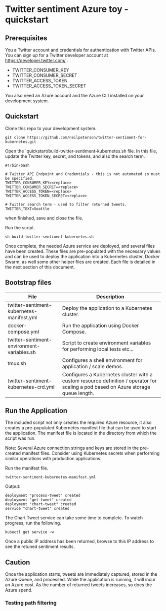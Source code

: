 # Twitter sentiment Azure toy - quickstart

## Prerequisites

You a Twitter account and credentials for authentication with Twitter APIs. You can sign up for a Twitter developer account at https://developer.twitter.com/ .

- TWITTER_CONSUMER_KEY
- TWITTER_CONSUMER_SECRET
- TWITTER_ACCESS_TOKEN
- TWITTER_ACCESS_TOKEN_SECRET

You also need an Azure account and the Azure CLI installed on your development system.

## Quickstart

Clone this repo to your development system.

```
git clone https://github.com/neilpeterson/twitter-sentiment-for-kubernetes.git
```

Open the `quickstart/build-twitter-sentiment-kubernetes.sh file. In this file, update the Twitter key, secret, and tokens, and also the search term.

```
#!/bin/bash

# Twitter API Endpoint and Credentials - this is not automated so must be specified.
TWITTER_CONSUMER_KEY=<replace>
TWITTER_CONSUMER_SECRET=<replace>
TWITTER_ACCESS_TOKEN=<replace>
TWITTER_ACCESS_TOKEN_SECRET=<replace>

# Twitter search term - used to filter returned tweets.
TWITTER_TEXT=Seattle
```

when finished, save and close the file.

Run the script.

```
sh build-twitter-sentiment-kubernetes.sh
```

Once complete, the needed Azure service are deployed, and several files have been created. These files are pre-populated with the necessary values and can be used to deploy the application into a Kubernetes cluster, Docker Swarm, as well some other helper files are created. Each file is detailed in the next section of this document.

## Bootstrap files

| File | Description |
|----|----|
| twitter-sentiment-kubernetes-manifest.yml | Deploy the application to a Kubernetes cluster. |
| docker-compose.yml | Run the application using Docker Compose. |
| twitter-sentiment-environment-variables.sh | Script to create environment variables for performing local tests etc... |
| tmux.sh | Configures a shell environment for application / scale demos. |
| twitter-sentiment-kubernetes-crd.yml | Configures a Kubernetes cluster with a custom resource definition / operator for scaling a pod based on Azure storage queue length. |

## Run the Application

The included script not only creates the required Azure resource, it also creates a pre-populated Kubernetes manifest file that can be used to start the application. The manifest file is located in the directory from which the script was run.

Note: Several Azure connection strings and keys are stored in the pre-created manifest files. Consider using Kubernetes secrets when performing similar operations with production applications.

Run the manifest file.

```
twitter-sentiment-kubernetes-manifest.yml
```

Output:

```
deployment "process-tweet" created
deployment "get-tweet" created
deployment "chart-tweet" created
service "chart-tweet" created
```

The Chart Tweet service can take some time to complete. To watch progress, run the following.

```
kubectl get service -w
```

Once a public IP address has been returned, browse to this IP address to see the retuned sentiment results.

## Caution

Once the application starts, tweets are immediately captured, stored in the Azure Queue, and processed. While the application is running, it will incur an Azure cost. As the number of returned tweets increases, so does the Azure spend.

### Testing path filtering